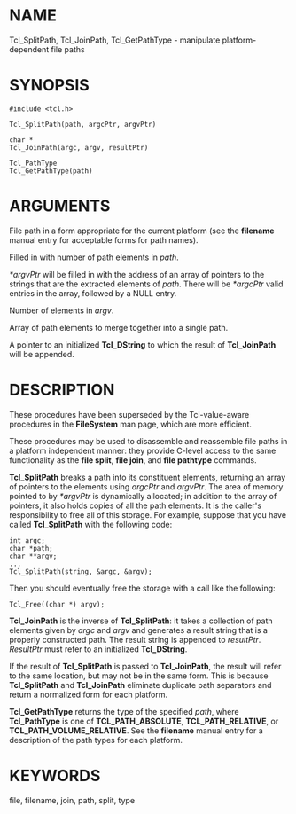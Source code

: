 # NAME

Tcl_SplitPath, Tcl_JoinPath, Tcl_GetPathType - manipulate
platform-dependent file paths

# SYNOPSIS

    #include <tcl.h>

    Tcl_SplitPath(path, argcPtr, argvPtr)

    char *
    Tcl_JoinPath(argc, argv, resultPtr)

    Tcl_PathType
    Tcl_GetPathType(path)

# ARGUMENTS

File path in a form appropriate for the current platform (see the
**filename** manual entry for acceptable forms for path names).

Filled in with number of path elements in *path*.

*\*argvPtr* will be filled in with the address of an array of pointers
to the strings that are the extracted elements of *path*. There will be
*\*argcPtr* valid entries in the array, followed by a NULL entry.

Number of elements in *argv*.

Array of path elements to merge together into a single path.

A pointer to an initialized **Tcl_DString** to which the result of
**Tcl_JoinPath** will be appended.

# DESCRIPTION

These procedures have been superseded by the Tcl-value-aware procedures
in the **FileSystem** man page, which are more efficient.

These procedures may be used to disassemble and reassemble file paths in
a platform independent manner: they provide C-level access to the same
functionality as the **file split**, **file join**, and **file
pathtype** commands.

**Tcl_SplitPath** breaks a path into its constituent elements, returning
an array of pointers to the elements using *argcPtr* and *argvPtr*. The
area of memory pointed to by *\*argvPtr* is dynamically allocated; in
addition to the array of pointers, it also holds copies of all the path
elements. It is the caller\'s responsibility to free all of this
storage. For example, suppose that you have called **Tcl_SplitPath**
with the following code:

    int argc;
    char *path;
    char **argv;
    ...
    Tcl_SplitPath(string, &argc, &argv);

Then you should eventually free the storage with a call like the
following:

    Tcl_Free((char *) argv);

**Tcl_JoinPath** is the inverse of **Tcl_SplitPath**: it takes a
collection of path elements given by *argc* and *argv* and generates a
result string that is a properly constructed path. The result string is
appended to *resultPtr*. *ResultPtr* must refer to an initialized
**Tcl_DString**.

If the result of **Tcl_SplitPath** is passed to **Tcl_JoinPath**, the
result will refer to the same location, but may not be in the same form.
This is because **Tcl_SplitPath** and **Tcl_JoinPath** eliminate
duplicate path separators and return a normalized form for each
platform.

**Tcl_GetPathType** returns the type of the specified *path*, where
**Tcl_PathType** is one of **TCL_PATH_ABSOLUTE**, **TCL_PATH_RELATIVE**,
or **TCL_PATH_VOLUME_RELATIVE**. See the **filename** manual entry for a
description of the path types for each platform.

# KEYWORDS

file, filename, join, path, split, type
